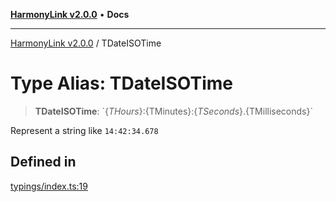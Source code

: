 [**HarmonyLink v2.0.0**](../README.md) • **Docs**

***

[HarmonyLink v2.0.0](../globals.md) / TDateISOTime

# Type Alias: TDateISOTime

> **TDateISOTime**: \`$\{THours\}:$\{TMinutes\}:$\{TSeconds\}.$\{TMilliseconds\}\`

Represent a string like `14:42:34.678`

## Defined in

[typings/index.ts:19](https://github.com/Joniii11/HarmonyLink/blob/master/src/typings/index.ts#L19)
